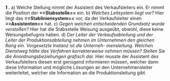**1 .** 
a) Welche Stellung nimmt der Assistent des Verkaufsleiters ein.
	Er nimmt die Position der **==Stabsstelle==** ein.
b) *Welches Leitsystem liegt vor?*
	Hier liegt das **==Stabliniensystem==** vor, da der Verkaufsleiter einen **==Assistenten==** hat.
c) *Gegen welchen entscheidenden Grundsatz wurde verstoßen?*
	Hier hat die Stabsstelle Weisung ausgeübt, obwohl, diese keine Weisungsbefugnis haben.
d) *Der Leiter der Verkaufsabteilung und der Leiter der Produktionsabteilung nehmen im Unternehmen den gleichen Rang ein. Vorgesetzte Instanz ist die Unterneh- mensleitung. Welchen Dienstweg hätte das Verfahren korrekterweise nehmen müssen? Stellen Sie die Anordnungsbeziehungen grafisch dar.*
Hier musste der Assistent des Verkaufsleiters diesen erst genügend informieren müssen, welcher dann diese Information und mögliche Lösungen an den Unternehmensleiter weiterleitet, welcher die Information an die Produktionsleitung gibt.